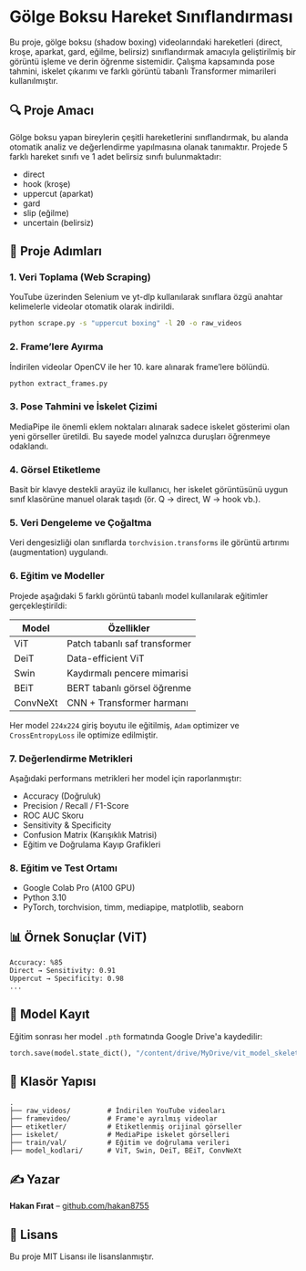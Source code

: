 # Gölge Boksu Hareket Sınıflandırması

Bu proje, gölge boksu (shadow boxing) videolarındaki hareketleri (direct, kroşe, aparkat, gard, eğilme, belirsiz) sınıflandırmak amacıyla geliştirilmiş bir görüntü işleme ve derin öğrenme sistemidir. Çalışma kapsamında pose tahmini, iskelet çıkarımı ve farklı görüntü tabanlı Transformer mimarileri kullanılmıştır.

## 🔍 Proje Amacı

Gölge boksu yapan bireylerin çeşitli hareketlerini sınıflandırmak, bu alanda otomatik analiz ve değerlendirme yapılmasına olanak tanımaktır. Projede 5 farklı hareket sınıfı ve 1 adet belirsiz sınıfı bulunmaktadır:

- direct
- hook (kroşe)
- uppercut (aparkat)
- gard
- slip (eğilme)
- uncertain (belirsiz)

## 📁 Proje Adımları

### 1. Veri Toplama (Web Scraping)

YouTube üzerinden Selenium ve yt-dlp kullanılarak sınıflara özgü anahtar kelimelerle videolar otomatik olarak indirildi.

```bash
python scrape.py -s "uppercut boxing" -l 20 -o raw_videos
```

### 2. Frame’lere Ayırma

İndirilen videolar OpenCV ile her 10. kare alınarak frame’lere bölündü.

```bash
python extract_frames.py
```

### 3. Pose Tahmini ve İskelet Çizimi

MediaPipe ile önemli eklem noktaları alınarak sadece iskelet gösterimi olan yeni görseller üretildi. Bu sayede model yalnızca duruşları öğrenmeye odaklandı.

### 4. Görsel Etiketleme

Basit bir klavye destekli arayüz ile kullanıcı, her iskelet görüntüsünü uygun sınıf klasörüne manuel olarak taşıdı (ör. Q → direct, W → hook vb.).

### 5. Veri Dengeleme ve Çoğaltma

Veri dengesizliği olan sınıflarda `torchvision.transforms` ile görüntü artırımı (augmentation) uygulandı.

### 6. Eğitim ve Modeller

Projede aşağıdaki 5 farklı görüntü tabanlı model kullanılarak eğitimler gerçekleştirildi:

| Model        | Özellikler                        |
|--------------|----------------------------------|
| ViT          | Patch tabanlı saf transformer    |
| DeiT         | Data-efficient ViT               |
| Swin         | Kaydırmalı pencere mimarisi      |
| BEiT         | BERT tabanlı görsel öğrenme      |
| ConvNeXt     | CNN + Transformer harmanı        |

Her model `224x224` giriş boyutu ile eğitilmiş, `Adam` optimizer ve `CrossEntropyLoss` ile optimize edilmiştir.

### 7. Değerlendirme Metrikleri

Aşağıdaki performans metrikleri her model için raporlanmıştır:

- Accuracy (Doğruluk)
- Precision / Recall / F1-Score
- ROC AUC Skoru
- Sensitivity & Specificity
- Confusion Matrix (Karışıklık Matrisi)
- Eğitim ve Doğrulama Kayıp Grafikleri

### 8. Eğitim ve Test Ortamı

- Google Colab Pro (A100 GPU)
- Python 3.10
- PyTorch, torchvision, timm, mediapipe, matplotlib, seaborn

## 📊 Örnek Sonuçlar (ViT)

```
Accuracy: %85
Direct → Sensitivity: 0.91
Uppercut → Specificity: 0.98
...
```

## 💾 Model Kayıt

Eğitim sonrası her model `.pth` formatında Google Drive'a kaydedilir:

```python
torch.save(model.state_dict(), "/content/drive/MyDrive/vit_model_skeleton.pth")
```

## 📂 Klasör Yapısı

```
.
├── raw_videos/         # İndirilen YouTube videoları
├── framevideo/         # Frame'e ayrılmış videolar
├── etiketler/          # Etiketlenmiş orijinal görseller
├── iskelet/            # MediaPipe iskelet görselleri
├── train/val/          # Eğitim ve doğrulama verileri
├── model_kodlari/      # ViT, Swin, DeiT, BEiT, ConvNeXt
```

## ✍️ Yazar

**Hakan Fırat** – [github.com/hakan8755](https://github.com/hakan8755)

## 📄 Lisans

Bu proje MIT Lisansı ile lisanslanmıştır.
